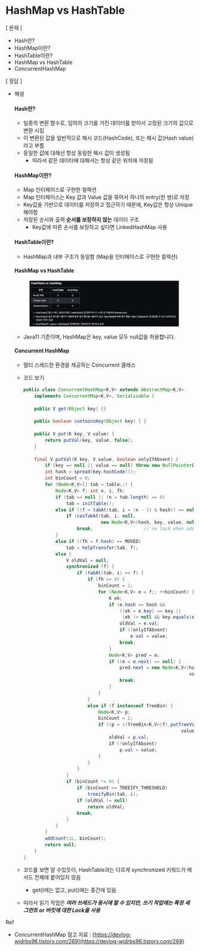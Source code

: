 # HashMap vs HashTable

\[ 문제 ]

* Hash란?
* HashMap이란?
* HashTable이란?
* HashMap vs HashTable
* ConcurrentHashMap

\[ 정답 ]

*   해설

    #### Hash란?

    * 일종의 변환 함수로, 임의의 크기를 가진 데이터를 받아서 고정된 크기의 값으로 변환 시킴
    * 이 변환된 값을 일반적으로 해시 코드(HashCode), 또는 해시 값(Hash value)라고 부름
    * 동일한 값에 대해선 항상 동일한 해시 값이 생성됨
      * 따라서 같은 데이터에 대해서는 항상 같은 위치에 저장됨

    #### HashMap이란?

    * Map 인터페이스로 구현한 컬렉션
    * Map 인터페이스는 Key 값과 Value 값을 묶어서 하나의 entry(한 쌍)로 저장
    * Key값을 기반으로 데이터를 저장하고 접근하기 때문에, Key값은 항상 Unique 해야함
    * 저장된 순서와 출력 **순서를 보장하지 않는** 데이터 구조
      * Key값에 따른 순서를 보장하고 싶다면 LinkedHashMap 사용

    #### HashTable이란?

    * HashMap과 내부 구조가 동일함 (Map을 인터페이스로 구현한 컬렉션)

    #### HashMap vs HashTable

    <figure><img src="../../../../.gitbook/assets/image (2) (1) (1) (1) (1) (1) (1) (1) (1) (1) (1) (1).png" alt=""><figcaption></figcaption></figure>

    * Java11 기준이며, HashMap은 key, value 모두 null값을 허용합니다.

    #### Concurrent HashMap

    * 멀티 스레드한 환경을 제공하는 Concurrent 클래스
    *   코드 보기

        ```java
        public class ConcurrentHashMap<K,V> extends AbstractMap<K,V>
            implements ConcurrentMap<K,V>, Serializable {

            public V get(Object key) {}

            public boolean containsKey(Object key) { }

            public V put(K key, V value) {
                return putVal(key, value, false);
            }

            final V putVal(K key, V value, boolean onlyIfAbsent) {
                if (key == null || value == null) throw new NullPointerException();
                int hash = spread(key.hashCode());
                int binCount = 0;
                for (Node<K,V>[] tab = table;;) {
                    Node<K,V> f; int n, i, fh;
                    if (tab == null || (n = tab.length) == 0)
                        tab = initTable();
                    else if ((f = tabAt(tab, i = (n - 1) & hash)) == null) {
                        if (casTabAt(tab, i, null,
                                     new Node<K,V>(hash, key, value, null)))
                            break;                   // no lock when adding to empty bin
                    }
                    else if ((fh = f.hash) == MOVED)
                        tab = helpTransfer(tab, f);
                    else {
                        V oldVal = null;
                        synchronized (f) {
                            if (tabAt(tab, i) == f) {
                                if (fh >= 0) {
                                    binCount = 1;
                                    for (Node<K,V> e = f;; ++binCount) {
                                        K ek;
                                        if (e.hash == hash &&
                                            ((ek = e.key) == key ||
                                             (ek != null && key.equals(ek)))) {
                                            oldVal = e.val;
                                            if (!onlyIfAbsent)
                                                e.val = value;
                                            break;
                                        }
                                        Node<K,V> pred = e;
                                        if ((e = e.next) == null) {
                                            pred.next = new Node<K,V>(hash, key,
                                                                      value, null);
                                            break;
                                        }
                                    }
                                }
                                else if (f instanceof TreeBin) {
                                    Node<K,V> p;
                                    binCount = 2;
                                    if ((p = ((TreeBin<K,V>)f).putTreeVal(hash, key,
                                                                   value)) != null) {
                                        oldVal = p.val;
                                        if (!onlyIfAbsent)
                                            p.val = value;
                                    }
                                }
                            }
                        }
                        if (binCount != 0) {
                            if (binCount >= TREEIFY_THRESHOLD)
                                treeifyBin(tab, i);
                            if (oldVal != null)
                                return oldVal;
                            break;
                        }
                    }
                }
                addCount(1L, binCount);
                return null;
            }
        }
        ```
    * 코드를 보면 알 수있듯이, HashTable과는 다르게 synchronized 키워드가 메서드 전체에 붙어있지 않음
      * get()에는 없고, put()에는 중간에 있음
    * 따라서 읽기 작업은 _**여러 쓰레드가 동시에 할 수 있지만, 쓰기 작업에는 특정 세그먼트 or 버킷에 대한 Lock을 사용**_

Ref

* ConcurrentHashMap 참고 자료 : [https://devlog-wjdrbs96.tistory.com/269](https://devlog-wjdrbs96.tistory.com/269)
